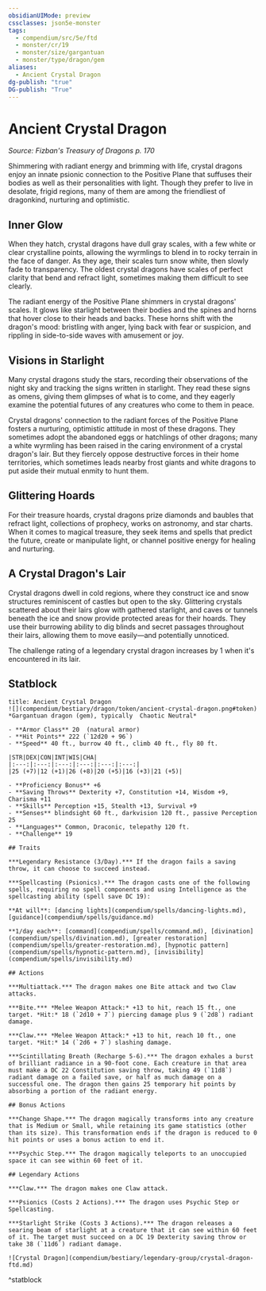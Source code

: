 ```yaml
---
obsidianUIMode: preview
cssclasses: json5e-monster
tags:
  - compendium/src/5e/ftd
  - monster/cr/19
  - monster/size/gargantuan
  - monster/type/dragon/gem
aliases:
  - Ancient Crystal Dragon
dg-publish: "true"
DG-publish: "True"
---
```

# Ancient Crystal Dragon
*Source: Fizban's Treasury of Dragons p. 170*  

Shimmering with radiant energy and brimming with life, crystal dragons enjoy an innate psionic connection to the Positive Plane that suffuses their bodies as well as their personalities with light. Though they prefer to live in desolate, frigid regions, many of them are among the friendliest of dragonkind, nurturing and optimistic.

## Inner Glow

When they hatch, crystal dragons have dull gray scales, with a few white or clear crystalline points, allowing the wyrmlings to blend in to rocky terrain in the face of danger. As they age, their scales turn snow white, then slowly fade to transparency. The oldest crystal dragons have scales of perfect clarity that bend and refract light, sometimes making them difficult to see clearly.

The radiant energy of the Positive Plane shimmers in crystal dragons' scales. It glows like starlight between their bodies and the spines and horns that hover close to their heads and backs. These horns shift with the dragon's mood: bristling with anger, lying back with fear or suspicion, and rippling in side-to-side waves with amusement or joy.

## Visions in Starlight

Many crystal dragons study the stars, recording their observations of the night sky and tracking the signs written in starlight. They read these signs as omens, giving them glimpses of what is to come, and they eagerly examine the potential futures of any creatures who come to them in peace.

Crystal dragons' connection to the radiant forces of the Positive Plane fosters a nurturing, optimistic attitude in most of these dragons. They sometimes adopt the abandoned eggs or hatchlings of other dragons; many a white wyrmling has been raised in the caring environment of a crystal dragon's lair. But they fiercely oppose destructive forces in their home territories, which sometimes leads nearby frost giants and white dragons to put aside their mutual enmity to hunt them.

## Glittering Hoards

For their treasure hoards, crystal dragons prize diamonds and baubles that refract light, collections of prophecy, works on astronomy, and star charts. When it comes to magical treasure, they seek items and spells that predict the future, create or manipulate light, or channel positive energy for healing and nurturing.

## A Crystal Dragon's Lair

Crystal dragons dwell in cold regions, where they construct ice and snow structures reminiscent of castles but open to the sky. Glittering crystals scattered about their lairs glow with gathered starlight, and caves or tunnels beneath the ice and snow provide protected areas for their hoards. They use their burrowing ability to dig blinds and secret passages throughout their lairs, allowing them to move easily—and potentially unnoticed.

The challenge rating of a legendary crystal dragon increases by 1 when it's encountered in its lair.

## Statblock

```ad-statblock
title: Ancient Crystal Dragon
![](compendium/bestiary/dragon/token/ancient-crystal-dragon.png#token)
*Gargantuan dragon (gem), typically  Chaotic Neutral*

- **Armor Class** 20  (natural armor)
- **Hit Points** 222 (`12d20 + 96`)
- **Speed** 40 ft., burrow 40 ft., climb 40 ft., fly 80 ft.

|STR|DEX|CON|INT|WIS|CHA|
|:---:|:---:|:---:|:---:|:---:|:---:|
|25 (+7)|12 (+1)|26 (+8)|20 (+5)|16 (+3)|21 (+5)|

- **Proficiency Bonus** +6
- **Saving Throws** Dexterity +7, Constitution +14, Wisdom +9, Charisma +11
- **Skills** Perception +15, Stealth +13, Survival +9
- **Senses** blindsight 60 ft., darkvision 120 ft., passive Perception 25
- **Languages** Common, Draconic, telepathy 120 ft.
- **Challenge** 19

## Traits

***Legendary Resistance (3/Day).*** If the dragon fails a saving throw, it can choose to succeed instead.

***Spellcasting (Psionics).*** The dragon casts one of the following spells, requiring no spell components and using Intelligence as the spellcasting ability (spell save DC 19):

**At will**: [dancing lights](compendium/spells/dancing-lights.md), [guidance](compendium/spells/guidance.md)

**1/day each**: [command](compendium/spells/command.md), [divination](compendium/spells/divination.md), [greater restoration](compendium/spells/greater-restoration.md), [hypnotic pattern](compendium/spells/hypnotic-pattern.md), [invisibility](compendium/spells/invisibility.md)

## Actions

***Multiattack.*** The dragon makes one Bite attack and two Claw attacks.

***Bite.*** *Melee Weapon Attack:* +13 to hit, reach 15 ft., one target. *Hit:* 18 (`2d10 + 7`) piercing damage plus 9 (`2d8`) radiant damage.

***Claw.*** *Melee Weapon Attack:* +13 to hit, reach 10 ft., one target. *Hit:* 14 (`2d6 + 7`) slashing damage.

***Scintillating Breath (Recharge 5-6).*** The dragon exhales a burst of brilliant radiance in a 90-foot cone. Each creature in that area must make a DC 22 Constitution saving throw, taking 49 (`11d8`) radiant damage on a failed save, or half as much damage on a successful one. The dragon then gains 25 temporary hit points by absorbing a portion of the radiant energy.

## Bonus Actions

***Change Shape.*** The dragon magically transforms into any creature that is Medium or Small, while retaining its game statistics (other than its size). This transformation ends if the dragon is reduced to 0 hit points or uses a bonus action to end it.

***Psychic Step.*** The dragon magically teleports to an unoccupied space it can see within 60 feet of it.

## Legendary Actions

***Claw.*** The dragon makes one Claw attack.

***Psionics (Costs 2 Actions).*** The dragon uses Psychic Step or Spellcasting.

***Starlight Strike (Costs 3 Actions).*** The dragon releases a searing beam of starlight at a creature that it can see within 60 feet of it. The target must succeed on a DC 19 Dexterity saving throw or take 38 (`11d6`) radiant damage.

![Crystal Dragon](compendium/bestiary/legendary-group/crystal-dragon-ftd.md)
```
^statblock
